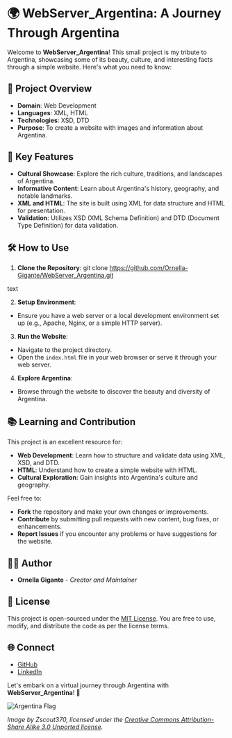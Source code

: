 # 🌍 WebServer_Argentina: A Journey Through Argentina

Welcome to **WebServer_Argentina**! This small project is my tribute to Argentina, showcasing some of its beauty, culture, and interesting facts through a simple website. Here's what you need to know:

## 🚀 Project Overview

- **Domain**: Web Development
- **Languages**: XML, HTML
- **Technologies**: XSD, DTD
- **Purpose**: To create a website with images and information about Argentina.

## 🌟 Key Features

- **Cultural Showcase**: Explore the rich culture, traditions, and landscapes of Argentina.
- **Informative Content**: Learn about Argentina's history, geography, and notable landmarks.
- **XML and HTML**: The site is built using XML for data structure and HTML for presentation.
- **Validation**: Utilizes XSD (XML Schema Definition) and DTD (Document Type Definition) for data validation.

## 🛠️ How to Use

1. **Clone the Repository**: 
git clone https://github.com/Ornella-Gigante/WebServer_Argentina.git

text

2. **Setup Environment**: 
- Ensure you have a web server or a local development environment set up (e.g., Apache, Nginx, or a simple HTTP server).

3. **Run the Website**:
- Navigate to the project directory.
- Open the `index.html` file in your web browser or serve it through your web server.

4. **Explore Argentina**:
- Browse through the website to discover the beauty and diversity of Argentina.

## 📚 Learning and Contribution

This project is an excellent resource for:

- **Web Development**: Learn how to structure and validate data using XML, XSD, and DTD.
- **HTML**: Understand how to create a simple website with HTML.
- **Cultural Exploration**: Gain insights into Argentina's culture and geography.

Feel free to:

- **Fork** the repository and make your own changes or improvements.
- **Contribute** by submitting pull requests with new content, bug fixes, or enhancements.
- **Report Issues** if you encounter any problems or have suggestions for the website.

## 👩‍💻 Author

- **Ornella Gigante** - *Creator and Maintainer*

## 📜 License

This project is open-sourced under the [MIT License](LICENSE). You are free to use, modify, and distribute the code as per the license terms.

## 🌐 Connect

- [GitHub](https://github.com/Ornella-Gigante)
- [LinkedIn](https://www.linkedin.com/in/ornella-gigante/)

Let's embark on a virtual journey through Argentina with **WebServer_Argentina**! 🎉

![Argentina Flag](https://upload.wikimedia.org/wikipedia/commons/thumb/1/1a/Flag_of_Argentina.svg/1200px-Flag_of_Argentina.svg.png)

*Image by Zscout370, licensed under the [Creative Commons Attribution-Share Alike 3.0 Unported license](https://creativecommons.org/licenses/by-sa/3.0/deed.en).*

